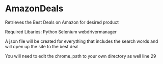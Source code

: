 # AmazonDeals

Retrieves the Best Deals on Amazon for desired product

Required Libaries:
Python
Selenium
webdrivermanager

A json file will be created for everything that includes the search words
and will open up the site to the best deal

You will need to edit the chrome_path to your own directory as well line 29 
